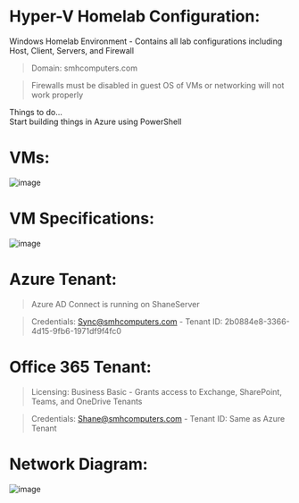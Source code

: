 # Hyper-V Homelab Configuration:

Windows Homelab Environment - Contains all lab configurations including Host, Client, Servers, and Firewall

>Domain: smhcomputers.com

>Firewalls must be disabled in guest OS of VMs or networking will not work properly

Things to do…<br>
Start building things in Azure using PowerShell<br>

# VMs:
![image](https://github.com/shanebagel/Homelab-Configuration/assets/99091402/96c4b1bf-e276-400a-a985-b35732ac00ab)


# VM Specifications:
![image](https://github.com/shanebagel/Homelab-Configuration/assets/99091402/35980032-8b28-4fd9-bad3-ea9d6781d1a7)

# Azure Tenant:

>Azure AD Connect is running on ShaneServer

>Credentials: Sync@smhcomputers.com - Tenant ID: 2b0884e8-3366-4d15-9fb6-1971df9f4fc0

# Office 365 Tenant:

>Licensing: Business Basic - Grants access to Exchange, SharePoint, Teams, and OneDrive Tenants

>Credentials: Shane@smhcomputers.com - Tenant ID: Same as Azure Tenant

# Network Diagram:
![image](https://github.com/shanebagel/Homelab-Configuration/assets/99091402/f1198526-8ad0-460c-86d9-43e4f059f63a)
